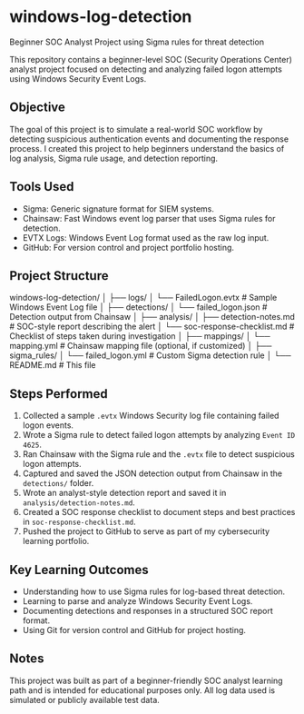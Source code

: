 # windows-log-detection
Beginner SOC Analyst Project using Sigma rules for threat detection


This repository contains a beginner-level SOC (Security Operations Center) analyst project focused on detecting and analyzing failed logon attempts using Windows Security Event Logs.

## Objective

The goal of this project is to simulate a real-world SOC workflow by detecting suspicious authentication events and documenting the response process. I created this project to help beginners understand the basics of log analysis, Sigma rule usage, and detection reporting.

## Tools Used

- Sigma: Generic signature format for SIEM systems.
- Chainsaw: Fast Windows event log parser that uses Sigma rules for detection.
- EVTX Logs: Windows Event Log format used as the raw log input.
- GitHub: For version control and project portfolio hosting.

## Project Structure

windows-log-detection/
│
├── logs/
│   └── FailedLogon.evtx                # Sample Windows Event Log file
│
├── detections/
│   └── failed_logon.json              # Detection output from Chainsaw
│
├── analysis/
│   ├── detection-notes.md             # SOC-style report describing the alert
│   └── soc-response-checklist.md      # Checklist of steps taken during investigation
│
├── mappings/
│   └── mapping.yml                    # Chainsaw mapping file (optional, if customized)
│
├── sigma_rules/
│   └── failed_logon.yml               # Custom Sigma detection rule
│
└── README.md                          # This file

## Steps Performed

1. Collected a sample `.evtx` Windows Security log file containing failed logon events.
2. Wrote a Sigma rule to detect failed logon attempts by analyzing `Event ID 4625`.
3. Ran Chainsaw with the Sigma rule and the `.evtx` file to detect suspicious logon attempts.
4. Captured and saved the JSON detection output from Chainsaw in the `detections/` folder.
5. Wrote an analyst-style detection report and saved it in `analysis/detection-notes.md`.
6. Created a SOC response checklist to document steps and best practices in `soc-response-checklist.md`.
7. Pushed the project to GitHub to serve as part of my cybersecurity learning portfolio.

## Key Learning Outcomes

- Understanding how to use Sigma rules for log-based threat detection.
- Learning to parse and analyze Windows Security Event Logs.
- Documenting detections and responses in a structured SOC report format.
- Using Git for version control and GitHub for project hosting.

## Notes

This project was built as part of a beginner-friendly SOC analyst learning path and is intended for educational purposes only. All log data used is simulated or publicly available test data.
